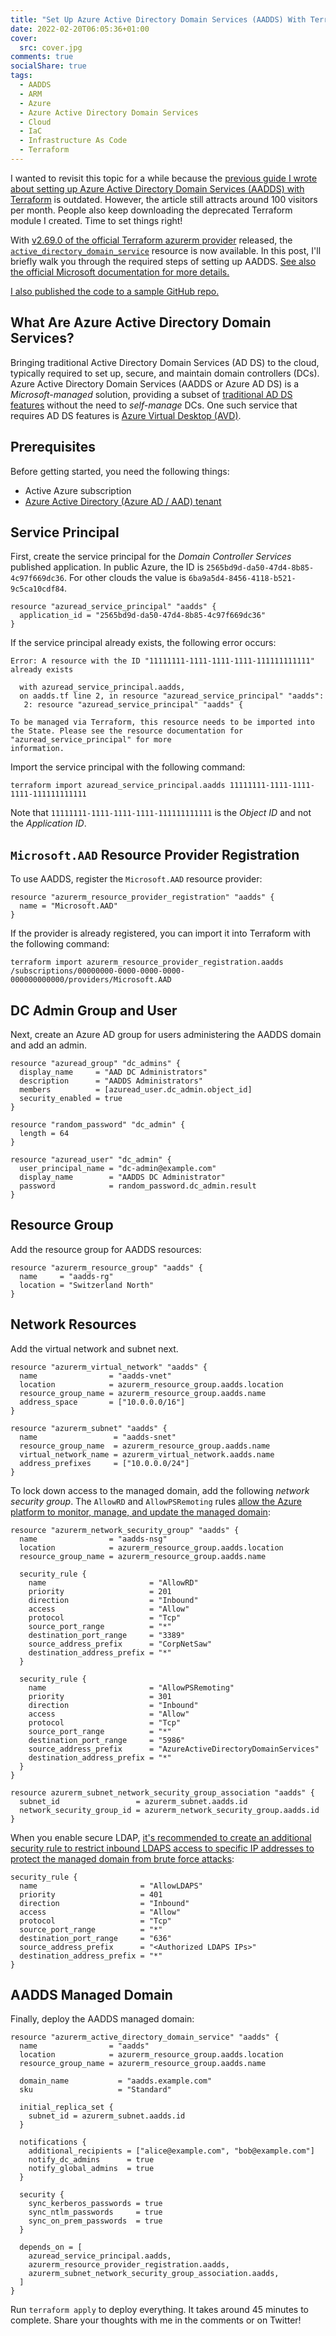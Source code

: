 ```yaml
---
title: "Set Up Azure Active Directory Domain Services (AADDS) With Terraform"
date: 2022-02-20T06:05:36+01:00
cover:
  src: cover.jpg
comments: true
socialShare: true
tags:
  - AADDS
  - ARM
  - Azure
  - Azure Active Directory Domain Services
  - Cloud
  - IaC
  - Infrastructure As Code
  - Terraform
---
```


I wanted to revisit this topic for a while because the [previous guide I wrote about setting up Azure Active Directory Domain Services (AADDS) with Terraform](/blog/set-up-azure-active-directory-domain-services-aadds-with-terraform) is outdated. However, the article still attracts around 100 visitors per month. People also keep downloading the deprecated Terraform module I created. Time to set things right!

<!--more-->

With [v2.69.0 of the official Terraform azurerm provider](https://github.com/terraform-providers/terraform-provider-azurerm/releases/tag/v2.69.0) released, the [`active_directory_domain_service`](https://registry.terraform.io/providers/hashicorp/azurerm/latest/docs/resources/active_directory_domain_service) resource is now available. In this post, I'll briefly walk you through the required steps of setting up AADDS. [See also the official Microsoft documentation for more details.](https://docs.microsoft.com/en-us/azure/active-directory-domain-services/powershell-create-instance#create-required-azure-ad-resources)

[I also published the code to a sample GitHub repo.](https://github.com/schnerring/terraform-azurerm-aadds-avd)

## What Are Azure Active Directory Domain Services?

Bringing traditional Active Directory Domain Services (AD DS) to the cloud, typically required to set up, secure, and maintain domain controllers (DCs). Azure Active Directory Domain Services (AADDS or Azure AD DS) is a _Microsoft-managed_ solution, providing a subset of [traditional AD DS features](https://docs.microsoft.com/en-us/azure/active-directory-domain-services/compare-identity-solutions) without the need to _self-manage_ DCs. One such service that requires AD DS features is [Azure Virtual Desktop (AVD)](https://docs.microsoft.com/en-us/azure/virtual-desktop/overview).

## Prerequisites

Before getting started, you need the following things:

- Active Azure subscription
- [Azure Active Directory (Azure AD / AAD) tenant](https://docs.microsoft.com/en-us/azure/active-directory/develop/quickstart-create-new-tenant)

## Service Principal

First, create the service principal for the _Domain Controller Services_ published application. In public Azure, the ID is `2565bd9d-da50-47d4-8b85-4c97f669dc36`. For other clouds the value is `6ba9a5d4-8456-4118-b521-9c5ca10cdf84`.

```hcl
resource "azuread_service_principal" "aadds" {
  application_id = "2565bd9d-da50-47d4-8b85-4c97f669dc36"
}
```

If the service principal already exists, the following error occurs:

```text
Error: A resource with the ID "11111111-1111-1111-1111-111111111111" already exists

  with azuread_service_principal.aadds,
  on aadds.tf line 2, in resource "azuread_service_principal" "aadds":
   2: resource "azuread_service_principal" "aadds" {

To be managed via Terraform, this resource needs to be imported into the State. Please see the resource documentation for "azuread_service_principal" for more
information.
```

Import the service principal with the following command:

```hcl
terraform import azuread_service_principal.aadds 11111111-1111-1111-1111-111111111111
```

Note that `11111111-1111-1111-1111-111111111111` is the _Object ID_ and not the _Application ID_.

## `Microsoft.AAD` Resource Provider Registration

To use AADDS, register the `Microsoft.AAD` resource provider:

```hcl
resource "azurerm_resource_provider_registration" "aadds" {
  name = "Microsoft.AAD"
}
```

If the provider is already registered, you can import it into Terraform with the following command:

```shell
terraform import azurerm_resource_provider_registration.aadds /subscriptions/00000000-0000-0000-0000-000000000000/providers/Microsoft.AAD
```

## DC Admin Group and User

Next, create an Azure AD group for users administering the AADDS domain and add an admin.

```hcl
resource "azuread_group" "dc_admins" {
  display_name     = "AAD DC Administrators"
  description      = "AADDS Administrators"
  members          = [azuread_user.dc_admin.object_id]
  security_enabled = true
}

resource "random_password" "dc_admin" {
  length = 64
}

resource "azuread_user" "dc_admin" {
  user_principal_name = "dc-admin@example.com"
  display_name        = "AADDS DC Administrator"
  password            = random_password.dc_admin.result
}
```

## Resource Group

Add the resource group for AADDS resources:

```hcl
resource "azurerm_resource_group" "aadds" {
  name     = "aadds-rg"
  location = "Switzerland North"
}
```

## Network Resources

Add the virtual network and subnet next.

```hcl
resource "azurerm_virtual_network" "aadds" {
  name                = "aadds-vnet"
  location            = azurerm_resource_group.aadds.location
  resource_group_name = azurerm_resource_group.aadds.name
  address_space       = ["10.0.0.0/16"]
}

resource "azurerm_subnet" "aadds" {
  name                 = "aadds-snet"
  resource_group_name  = azurerm_resource_group.aadds.name
  virtual_network_name = azurerm_virtual_network.aadds.name
  address_prefixes     = ["10.0.0.0/24"]
}
```

To lock down access to the managed domain, add the following _network security group_. The `AllowRD` and `AllowPSRemoting` rules [allow the Azure platform to monitor, manage, and update the managed domain](https://docs.microsoft.com/en-us/azure/active-directory-domain-services/alert-nsg#inbound-security-rules):

```hcl
resource "azurerm_network_security_group" "aadds" {
  name                = "aadds-nsg"
  location            = azurerm_resource_group.aadds.location
  resource_group_name = azurerm_resource_group.aadds.name

  security_rule {
    name                       = "AllowRD"
    priority                   = 201
    direction                  = "Inbound"
    access                     = "Allow"
    protocol                   = "Tcp"
    source_port_range          = "*"
    destination_port_range     = "3389"
    source_address_prefix      = "CorpNetSaw"
    destination_address_prefix = "*"
  }

  security_rule {
    name                       = "AllowPSRemoting"
    priority                   = 301
    direction                  = "Inbound"
    access                     = "Allow"
    protocol                   = "Tcp"
    source_port_range          = "*"
    destination_port_range     = "5986"
    source_address_prefix      = "AzureActiveDirectoryDomainServices"
    destination_address_prefix = "*"
  }
}

resource azurerm_subnet_network_security_group_association "aadds" {
  subnet_id                 = azurerm_subnet.aadds.id
  network_security_group_id = azurerm_network_security_group.aadds.id
}
```

When you enable secure LDAP, [it's recommended to create an additional security rule to restrict inbound LDAPS access to specific IP addresses to protect the managed domain from brute force attacks](https://docs.microsoft.com/en-us/azure/active-directory-domain-services/alert-ldaps#resolution):

```hcl
security_rule {
  name                       = "AllowLDAPS"
  priority                   = 401
  direction                  = "Inbound"
  access                     = "Allow"
  protocol                   = "Tcp"
  source_port_range          = "*"
  destination_port_range     = "636"
  source_address_prefix      = "<Authorized LDAPS IPs>"
  destination_address_prefix = "*"
}
```

## AADDS Managed Domain

Finally, deploy the AADDS managed domain:

```hcl
resource "azurerm_active_directory_domain_service" "aadds" {
  name                = "aadds"
  location            = azurerm_resource_group.aadds.location
  resource_group_name = azurerm_resource_group.aadds.name

  domain_name           = "aadds.example.com"
  sku                   = "Standard"

  initial_replica_set {
    subnet_id = azurerm_subnet.aadds.id
  }

  notifications {
    additional_recipients = ["alice@example.com", "bob@example.com"]
    notify_dc_admins      = true
    notify_global_admins  = true
  }

  security {
    sync_kerberos_passwords = true
    sync_ntlm_passwords     = true
    sync_on_prem_passwords  = true
  }

  depends_on = [
    azuread_service_principal.aadds,
    azurerm_resource_provider_registration.aadds,
    azurerm_subnet_network_security_group_association.aadds,
  ]
}
```

Run `terraform apply` to deploy everything. It takes around 45 minutes to complete. Share your thoughts with me in the comments or on Twitter!

